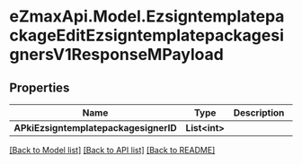 
# eZmaxApi.Model.EzsigntemplatepackageEditEzsigntemplatepackagesignersV1ResponseMPayload

## Properties

Name | Type | Description | Notes
------------ | ------------- | ------------- | -------------
**APkiEzsigntemplatepackagesignerID** | **List&lt;int&gt;** |  | 

[[Back to Model list]](../README.md#documentation-for-models)
[[Back to API list]](../README.md#documentation-for-api-endpoints)
[[Back to README]](../README.md)

